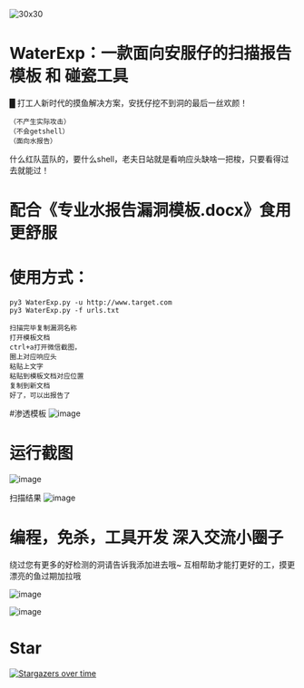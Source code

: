 
![30x30](https://user-images.githubusercontent.com/96420060/179494641-89ede898-38fb-42dd-b0e2-d36d643dd847.jpg)


# WaterExp：一款面向安服仔的扫描报告模板 和 碰瓷工具 
█ 打工人新时代的摸鱼解决方案，安抚仔挖不到洞的最后一丝欢颜！
  
    （不产生实际攻击）  
    （不会getshell）  
    （面向水报告）  
什么红队蓝队的，要什么shell，老夫日站就是看响应头缺啥一把梭，只要看得过去就能过！

# 配合《专业水报告漏洞模板.docx》食用更舒服
# 使用方式：
    py3 WaterExp.py -u http://www.target.com
    py3 WaterExp.py -f urls.txt

    扫描完毕复制漏洞名称
    打开模板文档
    ctrl+a打开微信截图，
    圈上对应响应头
    粘贴上文字
    粘贴到模板文档对应位置
    复制到新文档
    好了，可以出报告了
#渗透模板
![image](https://user-images.githubusercontent.com/96420060/179387550-4ed2491b-1ccd-4849-8387-2d9e57148f6d.png)

# 运行截图

![image](https://user-images.githubusercontent.com/96420060/189296502-106c8c34-8982-4f6d-a60a-61ddd1f8c7ac.png)

扫描结果
![image](https://user-images.githubusercontent.com/96420060/179387420-0bc4d65c-5d74-4ea4-a476-23b6409c8c48.png)

# 编程，免杀，工具开发 深入交流小圈子
绕过您有更多的好检测的洞请告诉我添加进去哦~
互相帮助才能打更好的工，摸更漂亮的鱼过期加拉哦

![image](https://user-images.githubusercontent.com/96420060/189295166-8e2a46f4-b9b0-4339-9e5d-7389334dca7a.png)

![image](https://user-images.githubusercontent.com/96420060/195889411-34b82fd4-8f22-416c-b781-d3b256a00d2b.png)


# Star
[![Stargazers over time](https://starchart.cc/linshaoSec/WaterExp.svg)](https://starchart.cc/linshaoSec/WaterExp)
